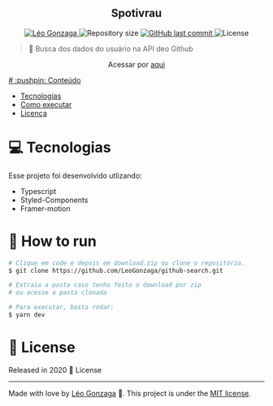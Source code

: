 

<div align="center">
<h2>Spotivrau</h2>
</div>   
<p align="center">	
   <a href="https://www.linkedin.com/in/leogonzaga/">
      <img alt="Léo Gonzaga" src="https://img.shields.io/badge/-Leo Gonzaga-8752CC?style=flat&logo=Linkedin&logoColor=white" />
   </a>
  <img alt="Repository size" src="https://img.shields.io/github/repo-size/LeoGonzaga/github-search?color=8752CC">

  <a href="https://github.com/leoGonzaga/github-search/commits/main">
    <img alt="GitHub last commit" src="https://img.shields.io/github/last-commit/leoGonzaga/github-search?color=8752CC">
  </a> 
  <img alt="License" src="https://img.shields.io/badge/license-MIT-8752CC">

</p>

> :rocket: Busca dos dados do usuário na API deo Github


<div align="center">
   <p>Acessar por <a href="https://github-search-rust.vercel.app" target="_blank">aqui</p>  
</div> 
# :pushpin: Conteúdo

* [Tecnologias](#computer-Tecnologias)
* [Como executar](#construction_worker-how-to-run)
* [Licença](#closed_book-license)
  
# :computer: Tecnologias
Esse projeto foi desenvolvido utlizando:

* Typescript
* Styled-Components
* Framer-motion

# :construction_worker: How to run
```bash
# Clique em code e depois em download.zip ou clone o repositório.
$ git clone https://github.com/LeoGonzaga/github-search.git

# Extraia a pasta caso tenha feito o download por zip
# ou acesse a pasta clonada

# Para executar, basta rodar:
$ yarn dev

```

# :closed_book: License

Released in 2020 :closed_book: License

---

Made with love by [Léo Gonzaga](https://github.com/LeoGonzaga) 🚀.
This project is under the [MIT license](./LICENSE).
